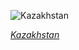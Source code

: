
![Kazakhstan](https://www.gstatic.com/prettyearth/assets/full/5951.jpg)

*[Kazakhstan](https://www.google.com/maps/@44.77109,64.626093,15z/data=!3m1!1e3)*
